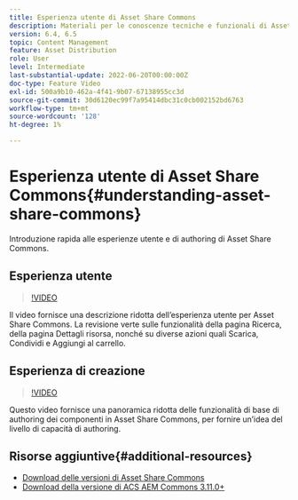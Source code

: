 ```yaml
---
title: Esperienza utente di Asset Share Commons
description: Materiali per le conoscenze tecniche e funzionali di Assets Share Commons
version: 6.4, 6.5
topic: Content Management
feature: Asset Distribution
role: User
level: Intermediate
last-substantial-update: 2022-06-20T00:00:00Z
doc-type: Feature Video
exl-id: 500a9b10-462a-4f41-9b07-67138955cc3d
source-git-commit: 30d6120ec99f7a95414dbc31c0cb002152bd6763
workflow-type: tm+mt
source-wordcount: '128'
ht-degree: 1%

---
```


# Esperienza utente di Asset Share Commons{#understanding-asset-share-commons}

Introduzione rapida alle esperienze utente e di authoring di Asset Share Commons.

## Esperienza utente

>[!VIDEO](https://video.tv.adobe.com/v/20497?quality=12&learn=on)

Il video fornisce una descrizione ridotta dell’esperienza utente per Asset Share Commons. La revisione verte sulle funzionalità della pagina Ricerca, della pagina Dettagli risorsa, nonché su diverse azioni quali Scarica, Condividi e Aggiungi al carrello.

## Esperienza di creazione

>[!VIDEO](https://video.tv.adobe.com/v/20498?quality=12&learn=on)

Questo video fornisce una panoramica ridotta delle funzionalità di base di authoring dei componenti in Asset Share Commons, per fornire un’idea del livello di capacità di authoring.

## Risorse aggiuntive{#additional-resources}

* [Download delle versioni di Asset Share Commons](https://github.com/Adobe-Marketing-Cloud/asset-share-commons/releases)
* [Download della versione di ACS AEM Commons 3.11.0+](https://github.com/Adobe-Consulting-Services/acs-aem-commons/releases)

